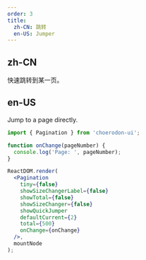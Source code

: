 ```yaml
---
order: 3
title:
  zh-CN: 跳转
  en-US: Jumper
---
```


## zh-CN

快速跳转到某一页。

## en-US

Jump to a page directly.

````jsx
import { Pagination } from 'choerodon-ui';

function onChange(pageNumber) {
  console.log('Page: ', pageNumber);
}

ReactDOM.render(
  <Pagination
    tiny={false}
    showSizeChangerLabel={false}
    showTotal={false}
    showSizeChanger={false}
    showQuickJumper
    defaultCurrent={2}
    total={500}
    onChange={onChange}
  />,
  mountNode
);
````
